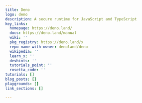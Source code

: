 ```yaml
---
title: Deno
logo: deno
description: A secure runtime for JavaScript and TypeScript
key_links:
  homepage: https://deno.land/
  docs: https://deno.land/manual
  wiki: ''
  pkg_registry: https://deno.land/x
  repo name-with-owner: denoland/deno
  wikipedia: ''
  learn_x: ''
  devhints: ''
  tutorials_point: ''
  rosetta_code: ''
tutorials: []
blog_posts: []
playgrounds: []
link_sections: []

---
```

